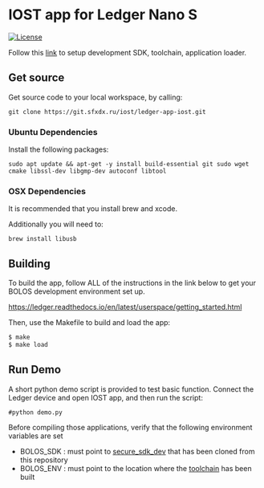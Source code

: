# IOST app for Ledger Nano S
[![License](https://img.shields.io/badge/License-Apache%202.0-blue.svg)](https://opensource.org/licenses/Apache-2.0)

Follow this [link](https://ledger.readthedocs.io/en/latest/userspace/getting_started.html) to setup development SDK, toolchain, application loader.

## Get source
Get source code to your local workspace, by calling:
```
git clone https://git.sfxdx.ru/iost/ledger-app-iost.git
```

### Ubuntu Dependencies
Install the following packages:
```
sudo apt update && apt-get -y install build-essential git sudo wget cmake libssl-dev libgmp-dev autoconf libtool
```

### OSX Dependencies
It is recommended that you install brew and xcode. 

Additionally you will need to:


```
brew install libusb
```

## Building

To build the app, follow ALL of the instructions in the link below to get your BOLOS development environment set up.

https://ledger.readthedocs.io/en/latest/userspace/getting_started.html

Then, use the Makefile to build and load the app:

```bash
$ make
$ make load
```

## Run Demo
A short python demo script is provided to test basic function.
Connect the Ledger device and open IOST app, and then run the script:
```
#python demo.py
```

Before compiling those applications, verify that the following environment variables are set

  - BOLOS_SDK : must point to [secure_sdk_dev](https://github.com/LedgerHQ/blue-secure-sdk/tree/master) that  has been cloned from this repository
  - BOLOS_ENV : must point to the location where the [toolchain](https://github.com/LedgerHQ/blue-devenv/tree/master) has been built

